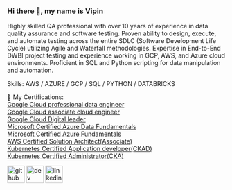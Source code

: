 ### Hi there 👋, my name is Vipin
Highly skilled QA professional with over 10 years of experience in data quality assurance and software testing. Proven ability to design, execute, and automate testing across the entire SDLC (Software Development Life Cycle) utilizing Agile and Waterfall methodologies. Expertise in End-to-End DWBI project testing and experience working in GCP, AWS, and Azure cloud environments. Proficient in SQL and Python scripting for data manipulation and automation.

Skills: AWS / AZURE / GCP / SQL / PYTHON / DATABRICKS

🔭 My Certifications:<br>
<a href="">Google Cloud professional data engineer</a><br>
<a href="">Google Cloud associate cloud engineer</a><br>
<a href="">Google Cloud Digital leader</a><br>
<a href="">Microsoft Certified Azure Data Fundamentals </a><br>
<a href="">Microsoft Certified Azure Fundamentals</a><br>
<a href="">AWS Certified Solution Architect(Associate)</a><br>
<a href="">Kubernetes Certified Application developer(CKAD)</a><br>
<a href="">Kubernetes Certified Administrator(CKA)</a><br>

[<img src='https://cdn.jsdelivr.net/npm/simple-icons@3.0.1/icons/github.svg' alt='github' height='40'>](https://github.com/clouddatabytes-with-vipin)  [<img src='https://cdn.jsdelivr.net/npm/simple-icons@3.0.1/icons/hashnode.svg' alt='dev' height='40'>](https://vipinmp.hashnode.dev/)  [<img src='https://cdn.jsdelivr.net/npm/simple-icons@3.0.1/icons/linkedin.svg' alt='linkedin' height='40'>](https://www.linkedin.com/in/vipin-puthanveetil-7b4936101//)  

